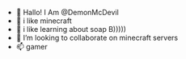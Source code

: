 - 👋 Hallo! I Am @DemonMcDevil
- 👀 i like minecraft
- 🌱 i like learning about soap B)))))
- 💞️ I’m looking to collaborate on minecraft servers
- 📫 gamer

<!---
DemonMcDevil/DemonMcDevil is a ✨ special ✨ repository because its `README.md` (this file) appears on your GitHub profile.
You can click the Preview link to take a look at your changes.
--->
